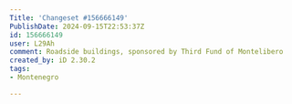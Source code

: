 ```yaml
---
Title: 'Changeset #156666149'
PublishDate: 2024-09-15T22:53:37Z
id: 156666149
user: L29Ah
comment: Roadside buildings, sponsored by Third Fund of Montelibero
created_by: iD 2.30.2
tags:
- Montenegro

---
```


